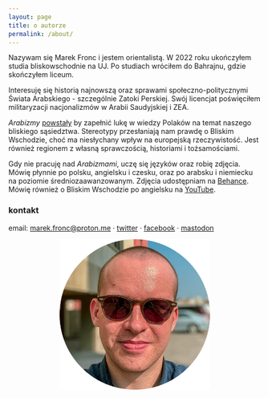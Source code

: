 ```yaml
---
layout: page
title: o autorze
permalink: /about/
---
```


Nazywam się Marek Fronc i jestem orientalistą. W 2022 roku ukończyłem studia bliskowschodnie na UJ. Po studiach wróciłem do Bahrajnu, gdzie skończyłem liceum. 

Interesuję się historią najnowszą oraz sprawami społeczno-politycznymi Świata Arabskiego - szczególnie Zatoki Perskiej. Swój licencjat poświęciłem militaryzacji nacjonalizmów w Arabii Saudyjskiej i ZEA. 

_Arabizmy_ [powstały](https://abumarkey.github.io/arabizmy/poczatek/) by zapełnić lukę w wiedzy Polaków na temat naszego bliskiego sąsiedztwa. Stereotypy przesłaniają nam prawdę o Bliskim Wschodzie, choć ma niesłychany wpływ na europejską rzeczywistość. Jest również regionem z własną sprawczością, historiami i tożsamościami. 

Gdy nie pracuję nad _Arabizmami_, uczę się języków oraz robię zdjęcia. Mówię płynnie po polsku, angielsku i czesku, oraz po arabsku i niemiecku na poziomie średniozaawanzowanym. Zdjęcia udostępniam na [Behance](https://www.behance.net/marekfronc/). Mówię również o Bliskim Wschodzie po angielsku na [YouTube](https://www.youtube.com/@abumarkey). 

### kontakt

email: marek.fronc@proton.me · [twitter](https://twitter.com/arabizmy) · [facebook](https://www.facebook.com/arabizmy) · [mastodon](https://pol.social/@arabizmy)

<center><img src="https://github.com/abumarkey/arabizmy/blob/master/images/selfie%20circle%20Nov%202023.png" alt="self-portrait" width="300" /></center>
